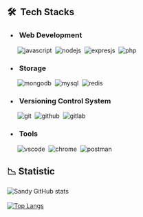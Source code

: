 ## **🛠️ &nbsp;Tech Stacks**

- ### &nbsp;Web Development <br>
  ![javascript](https://img.shields.io/badge/-Javascript-555555?style=for-the-badge&logo=javascript)&nbsp;
  ![nodejs](https://img.shields.io/badge/-Node%20JS-555555?style=for-the-badge&logo=node.js)&nbsp;
  ![expresjs](https://img.shields.io/badge/-Express%20JS-555555?style=for-the-badge&logo=express)&nbsp;
  ![php](https://img.shields.io/badge/-Php-555555?style=for-the-badge&logo=php)&nbsp;

- ### &nbsp;Storage <br>
  ![mongodb](https://img.shields.io/badge/-MongoDB-555555?style=for-the-badge&logo=mongodb)&nbsp;
  ![mysql](https://img.shields.io/badge/-Mysql-555555?style=for-the-badge&logo=mysql)&nbsp;
  ![redis](https://img.shields.io/badge/-Redis-555555?style=for-the-badge&logo=redis)&nbsp;


- ### &nbsp;Versioning Control System <br>
  ![git](https://img.shields.io/badge/-Git-555555?style=for-the-badge&logo=git)&nbsp;
  ![github](https://img.shields.io/badge/-Github-555555?style=for-the-badge&logo=github)&nbsp;
  ![gitlab](https://img.shields.io/badge/-Gitlab-555555?style=for-the-badge&logo=gitlab)&nbsp;

- ### &nbsp;Tools<br>
  ![vscode](https://img.shields.io/badge/-Visual%20Studio%20Code-555555?style=for-the-badge&logo=visual-studio-code)&nbsp;
  ![chrome](https://img.shields.io/badge/-Google%20Chrome-555555?style=for-the-badge&logo=GoogleChrome)&nbsp;
  ![postman](https://img.shields.io/badge/-Postman-555555?style=for-the-badge&logo=postman)&nbsp;

## **📉&nbsp;Statistic**
  ![Sandy GitHub stats](https://github-readme-stats.vercel.app/api?username=sandypracoyo&show_icons=true&theme=radical)<br><br>
  [![Top Langs](https://github-readme-stats.vercel.app/api/top-langs/?username=sandypracoyo&layout=compact)](https://github.com/sandypracoyo/github-readme-stats)
